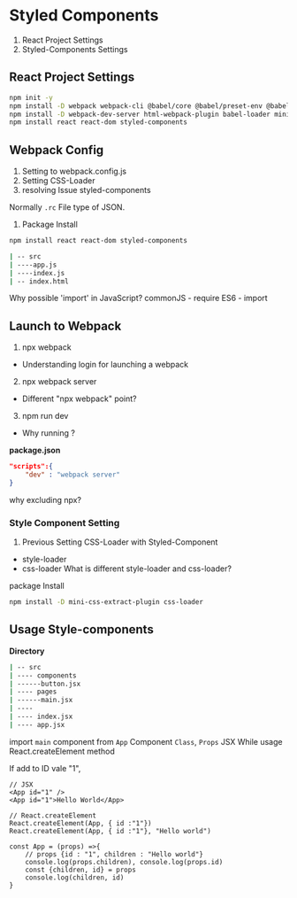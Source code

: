 # Styled Components 

1. React Project Settings
2. Styled-Components Settings


## React Project Settings

```sh
npm init -y
npm install -D webpack webpack-cli @babel/core @babel/preset-env @babel/preset-react 
npm install -D webpack-dev-server html-webpack-plugin babel-loader mini-css-extract-plugin
npm install react react-dom styled-components

```

## Webpack Config

1. Setting to webpack.config.js
2. Setting CSS-Loader
3. resolving Issue styled-components 


Normally `.rc` File type of JSON.

1) Package Install
```sh
npm install react react-dom styled-components 
```

```sh
| -- src
| ----app.js
| ----index.js
| -- index.html
```
Why possible 'import' in JavaScript? 
commonJS - require
ES6 - import 


## Launch to Webpack

1. npx webpack
- Understanding login for launching a webpack 

2. npx webpack server
- Different "npx webpack" point?

3. npm run dev
- Why running ?

**package.json**
```json
"scripts":{
    "dev" : "webpack server"
}
```
why excluding npx?


### Style Component Setting 

1. Previous Setting CSS-Loader with Styled-Component 

- style-loader
- css-loader
What is different style-loader and css-loader?

package Install
```sh
npm install -D mini-css-extract-plugin css-loader
```

## Usage Style-components

**Directory**
```sh
| -- src
| ---- components 
| ------button.jsx
| ---- pages
| ------main.jsx
| ----
| ---- index.jsx
| ---- app.jsx
```

import `main` component from `App` Component
`Class`, `Props`
JSX
While usage React.createElement method

If add to ID vale "1", 
```JSX
// JSX
<App id="1" />
<App id="1">Hello World</App>

// React.createElement
React.createElement(App, { id :"1"})
React.createElement(App, { id :"1"}, "Hello world")
```

```JSX
const App = (props) =>{
    // props {id : "1", children : "Hello world"}
    console.log(props.children), console.log(props.id)
    const {children, id} = props
    console.log(children, id)
}

